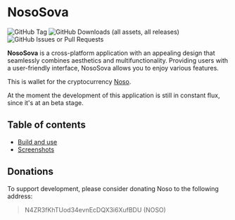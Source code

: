 # NosoSova
![GitHub Tag](https://img.shields.io/github/v/tag/Noso-Project/NosoSova)
![GitHub Downloads (all assets, all releases)](https://img.shields.io/github/downloads/Noso-Project/NosoSova/total)
![GitHub Issues or Pull Requests](https://img.shields.io/github/issues/Noso-Project/NosoSova)

**NosoSova** is a cross-platform application with an appealing design that seamlessly combines aesthetics and multifunctionality. Providing users with a user-friendly interface, NosoSova allows you to enjoy various features.

This is wallet for the cryptocurrency [Noso](https://nosocoin.com).

At the moment the development of this application is still in constant flux, since it's at an beta stage.

## Table of contents 

- [Build and use](#recover-an-address-from-a-key-pair)
- [Screenshots](doc/screenshots.md)

## Donations

To support development, please consider donating Noso to the following address:
> N4ZR3fKhTUod34evnEcDQX3i6XufBDU (NOSO)
